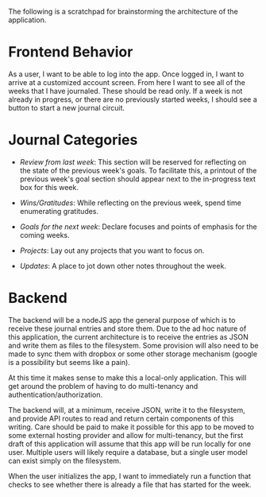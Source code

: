 The following is a scratchpad for brainstorming the architecture of the application.

# Frontend Behavior

As a user, I want to be able to log into the app. Once logged in, I want to arrive at a customized account screen. From here I want to see all of the weeks that I have journaled. These should be read only. If a week is not already in progress, or there are no previously started weeks, I should see a button to start a new journal circuit.

# Journal Categories

- *Review from last week*: This section will be reserved for reflecting on the state of the previous week's goals. To facilitate this, a printout of the previous week's goal section should appear next to the in-progress text box for this week.

- *Wins/Gratitudes*: While reflecting on the previous week, spend time enumerating gratitudes.

- *Goals for the next week*: Declare focuses and points of emphasis for the coming weeks.

- *Projects*: Lay out any projects that you want to focus on.

- *Updates*: A place to jot down other notes throughout the week.

# Backend

The backend will be a nodeJS app the general purpose of which is to receive these journal entries and store them. Due to the ad hoc nature of this application, the current architecture is to receive the entries as JSON and write them as files to the filesystem. Some provision will also need to be made to sync them with dropbox or some other storage mechanism (google is a possibility but seems like a pain).

At this time it makes sense to make this a local-only application. This will get around the problem of having to do multi-tenancy and authentication/authorization.

The backend will, at a minimum, receive JSON, write it to the filesystem, and provide API routes to read and return certain components of this writing. Care should be paid to make it possible for this app to be moved to some external hosting provider and allow for multi-tenancy, but the first draft of this application will assume that this app will be run locally for one user. Multiple users will likely require a database, but a single user model can exist simply on the filesystem.


When the user initializes the app, I want to immediately run a function that checks to see whether there is already a file that has started for the week.